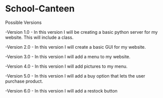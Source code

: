 # School-Canteen

Possible Versions

-Version 1.0 - In this version I will be creating a basic python server for my website. This will include a class.

-Version 2.0 - In this version I will create a basic GUI for my website.

-Version 3.0 - In this version I will add a menu to my website.

-Version 4.0 - In this version I will add pictures to my menu.

-Version 5.0 - In this version I will add a buy option that lets the user purchase product.

-Version 6.0 - In this version I will add a restock button
